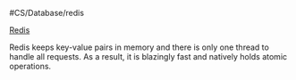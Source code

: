 #CS/Database/redis

[Redis](https://redis.io/)

Redis keeps key-value pairs in memory and there is only one thread to handle all requests. As a result, it is blazingly fast and natively holds atomic operations.